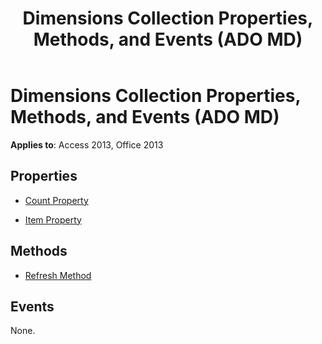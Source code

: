 ﻿---
title: Dimensions Collection Properties, Methods, and Events (ADO MD)
TOCTitle: Dimensions Collection Properties, Methods, and Events
ms:assetid: c5bf0d35-ff61-541c-c541-d186c45706e9
ms:mtpsurl: https://msdn.microsoft.com/library/JJ249966(v=office.15)
ms:contentKeyID: 48547615
ms.date: 09/18/2015
mtps_version: v=office.15
---

# Dimensions Collection Properties, Methods, and Events (ADO MD)


**Applies to**: Access 2013, Office 2013


## Properties

- [Count Property](count-property-ado.md)

- [Item Property](item-property-ado.md)

## Methods

- [Refresh Method](refresh-method-ado.md)

## Events

None.

